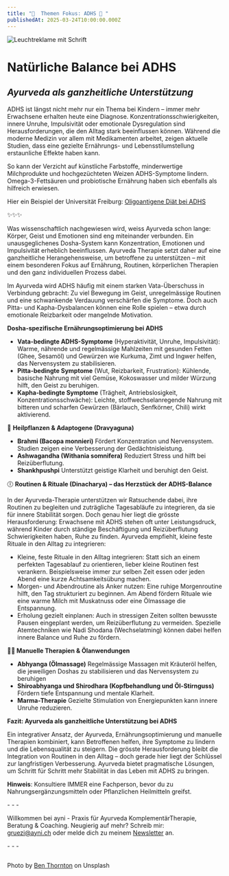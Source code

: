 ```yaml
---
title: "🧠  Themen Fokus: ADHS 🧠 "
publishedAt: 2025-03-24T10:00:00.000Z
---
```

![Leuchtreklame mit Schrift](/images/4_3_adhs.webp "Manchmal Denke ich, manchmal nicht")

# **Natürliche Balance bei ADHS**

## ***Ayurveda als ganzheitliche Unterstützung***

ADHS ist längst nicht mehr nur ein Thema bei Kindern – immer mehr Erwachsene erhalten heute eine Diagnose. Konzentrationsschwierigkeiten, innere Unruhe, Impulsivität oder emotionale Dysregulation sind Herausforderungen, die den Alltag stark beeinflussen können. Während die moderne Medizin vor allem mit Medikamenten arbeitet, zeigen aktuelle Studien, dass eine gezielte Ernährungs- und Lebensstilumstellung erstaunliche Effekte haben kann.

So kann der Verzicht auf künstliche Farbstoffe, minderwertige Milchprodukte und hochgezüchteten Weizen ADHS-Symptome lindern. Omega-3-Fettsäuren und probiotische Ernährung haben sich ebenfalls als hilfreich erwiesen.

Hier ein Beispiel der Universität Freiburg: [Oligoantigene Diät bei ADHS](https://www.uniklinik-freiburg.de/fileadmin/mediapool/07_kliniken/psy_psykuj/pdf/ADHD_oligoantigenen_Diät_Info_2014-11-27g.pdf)

✨✨✨

Was wissenschaftlich nachgewiesen wird, weiss Ayurveda schon lange: Körper, Geist und Emotionen sind eng miteinander verbunden. Ein unausgeglichenes Dosha-System kann Konzentration, Emotionen und Impulsivität erheblich beeinflussen. Ayurveda Therapie setzt daher auf eine ganzheitliche Herangehensweise, um betroffene zu unterstützen – mit einem besonderen Fokus auf Ernährung, Routinen, körperlichen Therapien und den ganz individuellen Prozess dabei.

Im Ayurveda wird ADHS häufig mit einem starken Vata-Überschuss in Verbindung gebracht: Zu viel Bewegung im Geist, unregelmässige Routinen und eine schwankende Verdauung verschärfen die Symptome. Doch auch Pitta- und Kapha-Dysbalancen können eine Rolle spielen – etwa durch emotionale Reizbarkeit oder mangelnde Motivation.

**Dosha-spezifische Ernährungsoptimierung bei ADHS**

* **Vata-bedingte ADHS-Symptome** (Hyperaktivität, Unruhe, Impulsivität): Warme, nährende und regelmässige Mahlzeiten mit gesunden Fetten (Ghee, Sesamöl) und Gewürzen wie Kurkuma, Zimt und Ingwer helfen, das Nervensystem zu stabilisieren.
* **Pitta-bedingte Symptome** (Wut, Reizbarkeit, Frustration): Kühlende, basische Nahrung mit viel Gemüse, Kokoswasser und milder Würzung hilft, den Geist zu beruhigen.
* **Kapha-bedingte Symptome** (Trägheit, Antriebslosigkeit, Konzentrationsschwäche): Leichte, stoffwechselanregende Nahrung mit bitteren und scharfen Gewürzen (Bärlauch, Senfkörner, Chili) wirkt aktivierend.

🌿 **Heilpflanzen & Adaptogene (Dravyaguna)**

* **Brahmi (Bacopa monnieri)** Fördert Konzentration und Nervensystem. Studien zeigen eine Verbesserung der Gedächtnisleistung.
* **Ashwagandha (Withania somnifera)** Reduziert Stress und hilft bei Reizüberflutung.
* **Shankhpushpi** Unterstützt geistige Klarheit und beruhigt den Geist.

🕕 **Routinen & Rituale (Dinacharya) – das Herzstück der ADHS-Balance**


In der Ayurveda-Therapie unterstützen wir Ratsuchende dabei, ihre Routinen zu begleiten und zuträgliche Tagesabläufe zu integrieren, da sie für innere Stabilität sorgen. Doch genau hier liegt die grösste Herausforderung: Erwachsene mit ADHS stehen oft unter Leistungsdruck, während Kinder durch ständige Beschäftigung und Reizüberflutung Schwierigkeiten haben, Ruhe zu finden. Ayurveda empfiehlt, kleine feste Rituale in den Alltag zu integrieren:

* Kleine, feste Rituale in den Alltag integrieren: Statt sich an einem perfekten Tagesablauf zu orientieren, lieber kleine Routinen fest verankern. Beispielsweise immer zur selben Zeit essen oder jeden Abend eine kurze Achtsamkeitsübung machen.
* Morgen- und Abendroutine als Anker nutzen: Eine ruhige Morgenroutine hilft, den Tag strukturiert zu beginnen. Am Abend fördern Rituale wie eine warme Milch mit Muskatnuss oder eine Ölmassage die Entspannung.
* Erholung gezielt einplanen: Auch in stressigen Zeiten sollten bewusste Pausen eingeplant werden, um Reizüberflutung zu vermeiden. Spezielle Atemtechniken wie Nadi Shodana (Wechselatming) können dabei helfen innere Balance und Ruhe zu fördern.

**💆‍♀️ Manuelle Therapien & Ölanwendungen**

* **Abhyanga (Ölmassage)** Regelmässige Massagen mit Kräuteröl helfen, die jeweiligen Doshas zu stabilisieren und das Nervensystem zu beruhigen
* **Shiroabhyanga und Shirodhara (Kopfbehandlung und Öl-Stirnguss)** Fördern tiefe Entspannung und mentale Klarheit.
* **Marma-Therapie** Gezielte Stimulation von Energiepunkten kann innere Unruhe reduzieren.

**Fazit: Ayurveda als ganzheitliche Unterstützung bei ADHS**

Ein integrativer Ansatz, der Ayurveda, Ernährungsoptimierung und manuelle Therapien kombiniert, kann Betroffenen helfen, ihre Symptome zu lindern und die Lebensqualität zu steigern. Die grösste Herausforderung bleibt die Integration von Routinen in den Alltag – doch gerade hier liegt der Schlüssel zur langfristigen Verbesserung. Ayurveda bietet pragmatische Lösungen, um Schritt für Schritt mehr Stabilität in das Leben mit ADHS zu bringen.

**Hinweis**: Konsultiere IMMER eine Fachperson, bevor du zu Nahrungsergänzungsmitteln oder Pflanzlichen Heilmitteln greifst.

\- - -

Willkommen bei ayni - Praxis für Ayurveda KomplementärTherapie, Beratung & Coaching. Neugierig auf mehr? Schreib mir: [gruezi@ayni.ch](mailto:gruezi@ayni.ch) oder melde dich zu meinem [Newsletter](https://lnkd.in/gYQw9KEU) an.

\- - -



![]()

[](https://www.ayni.ch/images/2_portrait_gewuerze-und-kraeuter_suppe.pdf)[](https://unsplash.com/photos/silver-tabby-cat-sleeping-on-white-blanket-QTe-MHNUrz4)Photo by [Ben Thornton](https://unsplash.com/photos/white-neon-signages-moZiLjASJrM) on Unsplash [](https://unsplash.com/de/fotos/eine-frau-in-einem-orangefarbenen-kleid-geht-durch-eine-schlucht-xAPIN3qwZN0)
